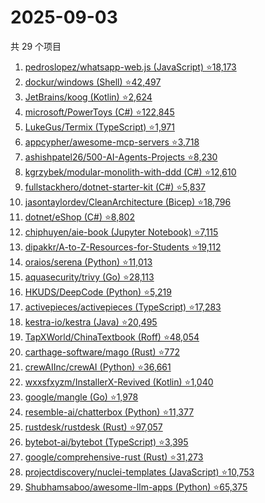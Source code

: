 # 2025-09-03

共 29 个项目

<!-- BEGIN GITHUB -->
<!-- 最后更新时间 2025-09-03 22:09:00 +0800 -->
1. [pedroslopez/whatsapp-web.js (JavaScript) ⭐18,173](https://github.com/pedroslopez/whatsapp-web.js)
1. [dockur/windows (Shell) ⭐42,497](https://github.com/dockur/windows)
1. [JetBrains/koog (Kotlin) ⭐2,624](https://github.com/JetBrains/koog)
1. [microsoft/PowerToys (C#) ⭐122,845](https://github.com/microsoft/PowerToys)
1. [LukeGus/Termix (TypeScript) ⭐1,971](https://github.com/LukeGus/Termix)
1. [appcypher/awesome-mcp-servers ⭐3,718](https://github.com/appcypher/awesome-mcp-servers)
1. [ashishpatel26/500-AI-Agents-Projects ⭐8,230](https://github.com/ashishpatel26/500-AI-Agents-Projects)
1. [kgrzybek/modular-monolith-with-ddd (C#) ⭐12,610](https://github.com/kgrzybek/modular-monolith-with-ddd)
1. [fullstackhero/dotnet-starter-kit (C#) ⭐5,837](https://github.com/fullstackhero/dotnet-starter-kit)
1. [jasontaylordev/CleanArchitecture (Bicep) ⭐18,796](https://github.com/jasontaylordev/CleanArchitecture)
1. [dotnet/eShop (C#) ⭐8,802](https://github.com/dotnet/eShop)
1. [chiphuyen/aie-book (Jupyter Notebook) ⭐7,115](https://github.com/chiphuyen/aie-book)
1. [dipakkr/A-to-Z-Resources-for-Students ⭐19,112](https://github.com/dipakkr/A-to-Z-Resources-for-Students)
1. [oraios/serena (Python) ⭐11,013](https://github.com/oraios/serena)
1. [aquasecurity/trivy (Go) ⭐28,113](https://github.com/aquasecurity/trivy)
1. [HKUDS/DeepCode (Python) ⭐5,219](https://github.com/HKUDS/DeepCode)
1. [activepieces/activepieces (TypeScript) ⭐17,283](https://github.com/activepieces/activepieces)
1. [kestra-io/kestra (Java) ⭐20,495](https://github.com/kestra-io/kestra)
1. [TapXWorld/ChinaTextbook (Roff) ⭐48,054](https://github.com/TapXWorld/ChinaTextbook)
1. [carthage-software/mago (Rust) ⭐772](https://github.com/carthage-software/mago)
1. [crewAIInc/crewAI (Python) ⭐36,661](https://github.com/crewAIInc/crewAI)
1. [wxxsfxyzm/InstallerX-Revived (Kotlin) ⭐1,040](https://github.com/wxxsfxyzm/InstallerX-Revived)
1. [google/mangle (Go) ⭐1,978](https://github.com/google/mangle)
1. [resemble-ai/chatterbox (Python) ⭐11,377](https://github.com/resemble-ai/chatterbox)
1. [rustdesk/rustdesk (Rust) ⭐97,057](https://github.com/rustdesk/rustdesk)
1. [bytebot-ai/bytebot (TypeScript) ⭐3,395](https://github.com/bytebot-ai/bytebot)
1. [google/comprehensive-rust (Rust) ⭐31,273](https://github.com/google/comprehensive-rust)
1. [projectdiscovery/nuclei-templates (JavaScript) ⭐10,753](https://github.com/projectdiscovery/nuclei-templates)
1. [Shubhamsaboo/awesome-llm-apps (Python) ⭐65,375](https://github.com/Shubhamsaboo/awesome-llm-apps)
<!-- END GITHUB -->